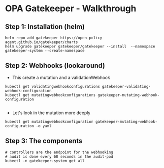 # OPA Gatekeeper - Walkthrough 

## Step 1: Installation (helm) 

```
helm repo add gatekeeper https://open-policy-agent.github.io/gatekeeper/charts
helm upgrade gatekeeper gatekeeper/gatekeeper --install  --namespace gatekeeper-system --create-namespace
```

## Step 2: Webhooks (lookaround)

  * This create a mutation and a validationWebhook

```
kubectl get validatingwebhookconfigurations gatekeeper-validating-webhook-configuration 
kubectl get mutatingwebhookconfigurations gatekeeper-mutating-webhook-configuration 


```

  * Let's look in the mutation more deeply 

```
kubectl get mutatingwebhookconfiguration gatekeeper-mutating-webhook-configuration -o yaml
```

## Step 3: The components 

```
# controllers are the endpoint for the webhooking
# audit is done every 60 seconds in the audit-pod 
kubectl -n gatekeeper-system get all
```
     
